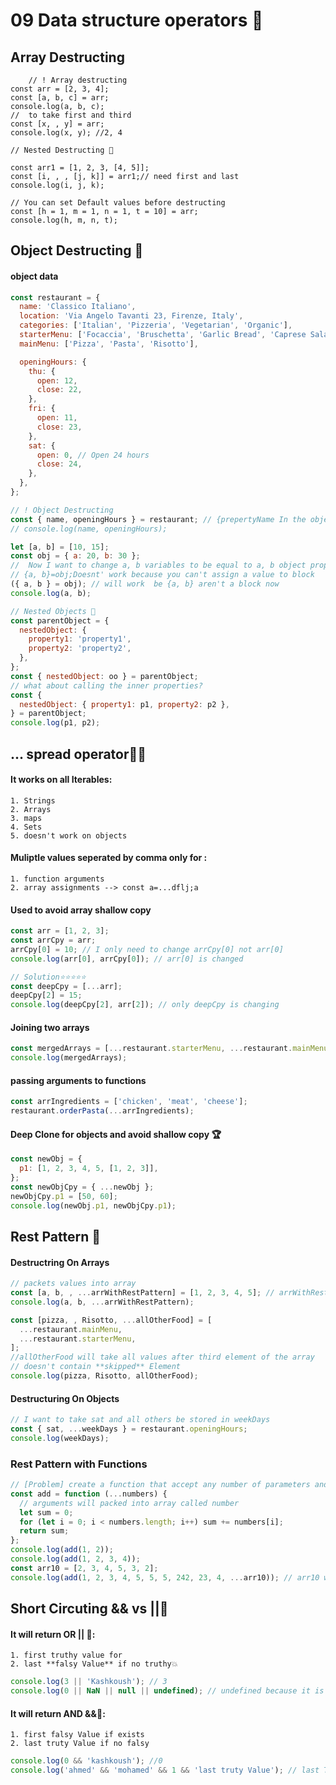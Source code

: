 # 09 Data structure operators 🚀

## Array Destructing

```JS
    // ! Array destructing
const arr = [2, 3, 4];
const [a, b, c] = arr;
console.log(a, b, c);
//  to take first and third
const [x, , y] = arr;
console.log(x, y); //2, 4

// Nested Destructing 🥤

const arr1 = [1, 2, 3, [4, 5]];
const [i, , , [j, k]] = arr1;// need first and last
console.log(i, j, k);

// You can set Default values before destructing
const [h = 1, m = 1, n = 1, t = 10] = arr;
console.log(h, m, n, t);
```

## Object Destructing 🫣

#### object data

```js
const restaurant = {
  name: 'Classico Italiano',
  location: 'Via Angelo Tavanti 23, Firenze, Italy',
  categories: ['Italian', 'Pizzeria', 'Vegetarian', 'Organic'],
  starterMenu: ['Focaccia', 'Bruschetta', 'Garlic Bread', 'Caprese Salad'],
  mainMenu: ['Pizza', 'Pasta', 'Risotto'],

  openingHours: {
    thu: {
      open: 12,
      close: 22,
    },
    fri: {
      open: 11,
      close: 23,
    },
    sat: {
      open: 0, // Open 24 hours
      close: 24,
    },
  },
};
```

```js
// ! Object Destructing
const { name, openingHours } = restaurant; // {prepertyName In the object}=object==>object.prpertyName
// console.log(name, openingHours);

let [a, b] = [10, 15];
const obj = { a: 20, b: 30 };
//  Now I want to change a, b variables to be equal to a, b object properties
// {a, b}=obj;Doesnt' work because you can't assign a value to block
({ a, b } = obj); // will work  be {a, b} aren't a block now
console.log(a, b);

// Nested Objects 🫨
const parentObject = {
  nestedObject: {
    property1: 'property1',
    property2: 'property2',
  },
};
const { nestedObject: oo } = parentObject;
// what about calling the inner properties?
const {
  nestedObject: { property1: p1, property2: p2 },
} = parentObject;
console.log(p1, p2);
```

## ... spread operator😶‍🌫️

#### It works on all **Iterables**:

    1. Strings
    2. Arrays
    3. maps
    4. Sets
    5. doesn't work on objects

#### Muliptle values seperated by comma only for :

    1. function arguments
    2. array assignments --> const a=...dflj;a

#### Used to avoid array shallow copy

```js
const arr = [1, 2, 3];
const arrCpy = arr;
arrCpy[0] = 10; // I only need to change arrCpy[0] not arr[0]
console.log(arr[0], arrCpy[0]); // arr[0] is changed

// Solution⭐⭐⭐⭐⭐
const deepCpy = [...arr];
deepCpy[2] = 15;
console.log(deepCpy[2], arr[2]); // only deepCpy is changing
```

#### Joining two arrays

```js
const mergedArrays = [...restaurant.starterMenu, ...restaurant.mainMenu];
console.log(mergedArrays);
```

#### passing arguments to functions

```js
const arrIngredients = ['chicken', 'meat', 'cheese'];
restaurant.orderPasta(...arrIngredients);
```

#### Deep Clone for objects and avoid shallow copy 🏆

```js
const newObj = {
  p1: [1, 2, 3, 4, 5, [1, 2, 3]],
};
const newObjCpy = { ...newObj };
newObjCpy.p1 = [50, 60];
console.log(newObj.p1, newObjCpy.p1);
```

## Rest Pattern 💬

#### Destructring On Arrays

```js
// packets values into array
const [a, b, , ...arrWithRestPattern] = [1, 2, 3, 4, 5]; // arrWithRestPattern=[allElements after last variable assigned];
console.log(a, b, ...arrWithRestPattern);

const [pizza, , Risotto, ...allOtherFood] = [
  ...restaurant.mainMenu,
  ...restaurant.starterMenu,
];
//allOtherFood will take all values after third element of the array
// doesn't contain **skipped** Element
console.log(pizza, Risotto, allOtherFood);
```

#### Destructuring On Objects

```js
// I want to take sat and all others be stored in weekDays
const { sat, ...weekDays } = restaurant.openingHours;
console.log(weekDays);
```

### Rest Pattern with Functions

```js
// [Problem] create a function that accept any number of parameters and sum all of them
const add = function (...numbers) {
  // arguments will packed into array called number
  let sum = 0;
  for (let i = 0; i < numbers.length; i++) sum += numbers[i];
  return sum;
};
console.log(add(1, 2));
console.log(add(1, 2, 3, 4));
const arr10 = [2, 3, 4, 5, 3, 2];
console.log(add(1, 2, 3, 4, 5, 5, 5, 242, 23, 4, ...arr10)); // arr10 will be expeanded
```

## Short Circuting && vs ||🤨

#### It will return **OR ||** 🚀:

    1. first truthy value for
    2. last **falsy Value** if no truthy💥

```js
console.log(3 || 'Kashkoush'); // 3
console.log(0 || NaN || null || undefined); // undefined because it is the last
```

#### It will return **AND &&**🚀:

    1. first falsy Value if exists
    2. last truty Value if no falsy

```js
console.log(0 && 'kashkoush'); //0
console.log('ahmed' && 'mohamed' && 1 && 'last truty Value'); // last Truthy Value
```
